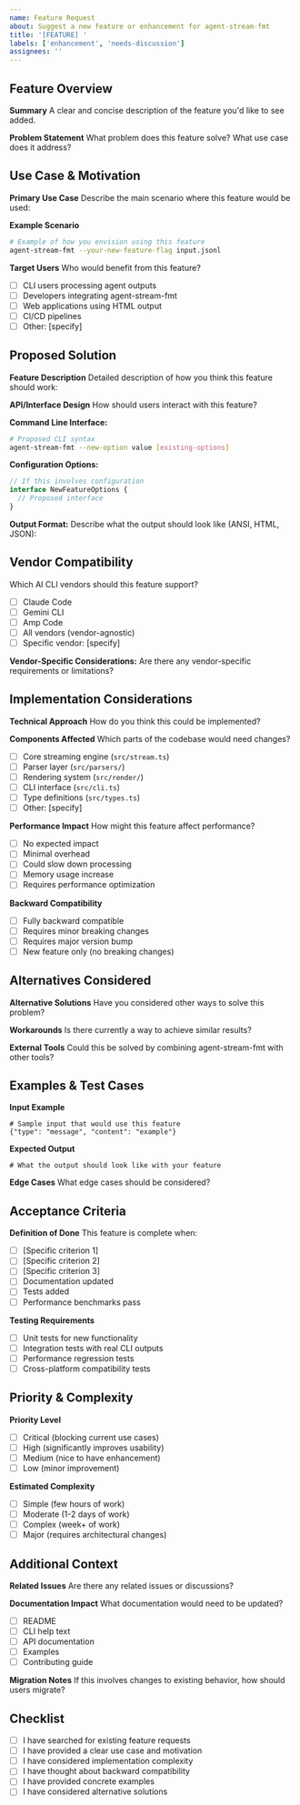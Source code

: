 ```yaml
---
name: Feature Request
about: Suggest a new feature or enhancement for agent-stream-fmt
title: '[FEATURE] '
labels: ['enhancement', 'needs-discussion']
assignees: ''
---
```


## Feature Overview

**Summary** A clear and concise description of the feature you'd like to see added.

**Problem Statement** What problem does this feature solve? What use case does it address?

## Use Case & Motivation

**Primary Use Case** Describe the main scenario where this feature would be used:

**Example Scenario**

```bash
# Example of how you envision using this feature
agent-stream-fmt --your-new-feature-flag input.jsonl
```

**Target Users** Who would benefit from this feature?

- [ ] CLI users processing agent outputs
- [ ] Developers integrating agent-stream-fmt
- [ ] Web applications using HTML output
- [ ] CI/CD pipelines
- [ ] Other: [specify]

## Proposed Solution

**Feature Description** Detailed description of how you think this feature should work:

**API/Interface Design** How should users interact with this feature?

**Command Line Interface:**

```bash
# Proposed CLI syntax
agent-stream-fmt --new-option value [existing-options]
```

**Configuration Options:**

```typescript
// If this involves configuration
interface NewFeatureOptions {
  // Proposed interface
}
```

**Output Format:** Describe what the output should look like (ANSI, HTML, JSON):

## Vendor Compatibility

Which AI CLI vendors should this feature support?

- [ ] Claude Code
- [ ] Gemini CLI
- [ ] Amp Code
- [ ] All vendors (vendor-agnostic)
- [ ] Specific vendor: [specify]

**Vendor-Specific Considerations:** Are there any vendor-specific requirements or limitations?

## Implementation Considerations

**Technical Approach** How do you think this could be implemented?

**Components Affected** Which parts of the codebase would need changes?

- [ ] Core streaming engine (`src/stream.ts`)
- [ ] Parser layer (`src/parsers/`)
- [ ] Rendering system (`src/render/`)
- [ ] CLI interface (`src/cli.ts`)
- [ ] Type definitions (`src/types.ts`)
- [ ] Other: [specify]

**Performance Impact** How might this feature affect performance?

- [ ] No expected impact
- [ ] Minimal overhead
- [ ] Could slow down processing
- [ ] Memory usage increase
- [ ] Requires performance optimization

**Backward Compatibility**

- [ ] Fully backward compatible
- [ ] Requires minor breaking changes
- [ ] Requires major version bump
- [ ] New feature only (no breaking changes)

## Alternatives Considered

**Alternative Solutions** Have you considered other ways to solve this problem?

**Workarounds** Is there currently a way to achieve similar results?

**External Tools** Could this be solved by combining agent-stream-fmt with other tools?

## Examples & Test Cases

**Input Example**

```jsonl
# Sample input that would use this feature
{"type": "message", "content": "example"}
```

**Expected Output**

```
# What the output should look like with your feature
```

**Edge Cases** What edge cases should be considered?

## Acceptance Criteria

**Definition of Done** This feature is complete when:

- [ ] [Specific criterion 1]
- [ ] [Specific criterion 2]
- [ ] [Specific criterion 3]
- [ ] Documentation updated
- [ ] Tests added
- [ ] Performance benchmarks pass

**Testing Requirements**

- [ ] Unit tests for new functionality
- [ ] Integration tests with real CLI outputs
- [ ] Performance regression tests
- [ ] Cross-platform compatibility tests

## Priority & Complexity

**Priority Level**

- [ ] Critical (blocking current use cases)
- [ ] High (significantly improves usability)
- [ ] Medium (nice to have enhancement)
- [ ] Low (minor improvement)

**Estimated Complexity**

- [ ] Simple (few hours of work)
- [ ] Moderate (1-2 days of work)
- [ ] Complex (week+ of work)
- [ ] Major (requires architectural changes)

## Additional Context

**Related Issues** Are there any related issues or discussions?

**Documentation Impact** What documentation would need to be updated?

- [ ] README
- [ ] CLI help text
- [ ] API documentation
- [ ] Examples
- [ ] Contributing guide

**Migration Notes** If this involves changes to existing behavior, how should users migrate?

## Checklist

- [ ] I have searched for existing feature requests
- [ ] I have provided a clear use case and motivation
- [ ] I have considered implementation complexity
- [ ] I have thought about backward compatibility
- [ ] I have provided concrete examples
- [ ] I have considered alternative solutions
